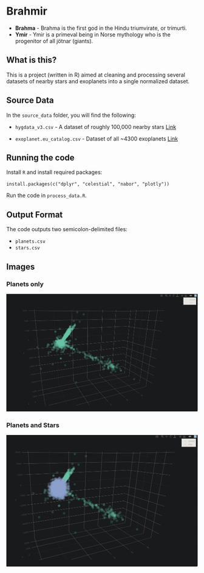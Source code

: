 # Brahmir

+ **Brahma** - Brahma is the first god in the Hindu triumvirate, or trimurti.
+ **Ymir** - Ymir is a primeval being in Norse mythology who is the progenitor of all jötnar (giants).

## What is this?

This is a project (written in R) aimed at cleaning and processing several
datasets of nearby stars and exoplanets into a single normalized dataset.

## Source Data

In the `source_data` folder, you will find the following:

+ `hygdata_v3.csv` - A dataset of roughly 100,000 nearby stars [Link](https://www.astronexus.com/hyg)

+ `exoplanet.eu_catalog.csv` - Dataset of all ~4300 exoplanets [Link](http://exoplanet.eu/catalog/)

## Running the code

Install `R` and install required packages:

```{r}
install.packages(c("dplyr", "celestial", "nabor", "plotly"))
```

Run the code in `process_data.R`.

## Output Format

The code outputs two semicolon-delimited files:

+ `planets.csv`
+ `stars.csv`

## Images

### Planets only

![Planets](images/planets.png)

### Planets and Stars

![Planets And Stars](images/planets_and_stars.png)
